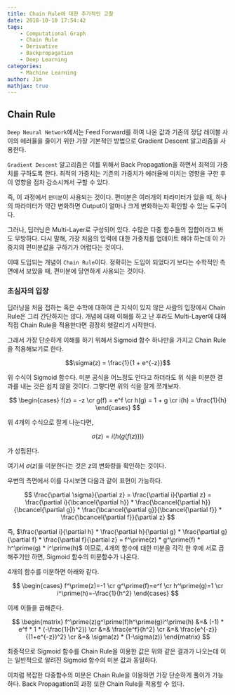 ```yaml
---
title: Chain Rule에 대한 추가적인 고찰
date: 2018-10-10 17:54:42
tags:
    - Computational Graph
    - Chain Rule
    - Derivative
    - Backpropagation
    - Deep Learning
categories:
    - Machine Learning
author: Jim
mathjax: true
---
```



## Chain Rule

`Deep Neural Network`에서는 Feed Forward를 하여 나온 값과 기존의 정답 레이블 사이의 에러율을 줄이기 위한 가장 기본적인 방법으로 Gradient Descent 알고리즘을 사용한다.

`Gradient Descent` 알고리즘은 이를 위해서 Back Propagation을 하면서 최적의 가중치를 구하도록 한다. 최적의 가중치는 기존의 가중치가 에러율에 미치는 영향을 구한 후 이 영향을 점차 감소시켜서 구할 수 있다.

즉, 이 과정에서 `편미분`이 사용되는 것이다. 편미분은 여러개의 파라미터가 있을 때, 하나의 파라미터가 약간 변화하면 Output이 얼마나 크게 변화하는지 확인할 수 있는 도구이다.

그러나, 딥러닝은 Multi-Layer로 구성되어 있다. 수많은 다중 함수들의 집합이라고 봐도 무방하다. 다시 말해, 가장 처음의 입력에 대한 가중치를 업데이트 해야 하는데 이 가중치의 편미분값을 구하기가 어렵다는 것이다.

이때 도입되는 개념이 `Chain Rule`이다. 정확히는 도입이 되었다기 보다는 수학적인 측면에서 보았을 때, 편미분에 당연하게 사용되는 것이다.

### 초심자의 입장

딥러닝을 처음 접하는 혹은 수학에 대하여 큰 지식이 있지 않은 사람의 입장에서 Chain Rule은 그리 간단하지는 않다. 개념에 대해 이해를 하고 난 후라도 Multi-Layer에 대해 직접 Chain Rule을 적용한다면 굉장히 헷갈리기 시작한다.

그래서 가장 단순하게 이해를 하기 위해서 Sigmoid 함수 하나만을 가지고 Chain Rule을 적용해보기로 한다.

$$\sigma(z) = \frac{1}{1 + e^{-z}}$$

위 수식이 Sigmoid 함수다. 미분 공식을 어느정도 안다고 하더라도 위 식을 미분한 결과를 내는 것은 쉽지 않을 것이다. 그렇다면 위의 식을 잘게 쪼개보자.

<!--more-->

$$
\begin{cases}
f(z) = -z \cr
g(f) = e^f \cr
h(g) = 1 + g \cr
i(h) = \frac{1}{h}
\end{cases}
$$

위 4개의 수식으로 잘게 나눈다면,

$$\sigma(z) = i(h(g(f(z))))$$

가 성립된다.

여기서 $\sigma(z)$을 미분한다는 것은 $z$의 변화량을 확인하는 것이다.

우변의 측면에서 이를 다시보면 다음과 같이 표현이 가능하다.

$$
\frac{\partial \sigma}{\partial z} = \frac{\partial i}{\partial z} = \frac{\partial i}{\bcancel{\partial h}} * \frac{\bcancel{\partial h}}{\bcancel{\partial g}} * \frac{\bcancel{\partial g}}{\bcancel{\partial f}} * \frac{\bcancel{\partial f}}{\partial z}
$$

즉, $\frac{\partial i}{\partial h} * \frac{\partial h}{\partial g} * \frac{\partial g}{\partial f} * \frac{\partial f}{\partial z} = f^\prime(z) * g^\prime(f) * h^\prime(g) * i^\prime(h)$ 이므로, 4개의 함수에 대한 미분을 각각 한 후에 서로 곱해주기만 하면, Sigmoid 함수의 미분함수가 나온다.

4개의 함수를 미분하면 아래와 같다.

$$
\begin{cases}
f^\prime(z)=-1 \cr
g^\prime(f)=e^f \cr
h^\prime(g)=1 \cr
i^\prime(h)=-\frac{1}{h^2}
\end{cases}
$$

이제 이들을 곱해준다.

$$
\begin{matrix}
f^\prime(z)g^\prime(f)h^\prime(g)i^\prime(h) &=& (-1) * e^f * 1 * (-\frac{1}{h^2}) \cr
&=& \frac{e^f}{h^2} \cr
&=& \frac{e^{-z}}{(1+e^{-z})^2} \cr
&=& \sigma(z) * (1-\sigma(z))
\end{matrix}
$$

최종적으로 Sigmoid 함수를 Chain Rule을 이용한 값은 위와 같은 결과가 나오는데 이는 일반적으로 알려진 Sigmoid 함수의 미분 값과 동일하다.

이처럼 복잡한 다중함수의 미분은 Chain Rule을 이용하면 가장 단순하게 풀이가 가능하다. Back Propagation의 과정 또한 Chain Rule을 적용할 수 있다.
